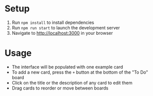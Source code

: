 # Setup

1. Run `npm install` to install dependencies
2. Run `npm run start` to launch the development server
3. Navigate to [http://localhost:3000](http://localhost:3000) in your browser

# Usage
- The interface will be populated with one example card
- To add a new card, press the `+` button at the bottom of the "To Do" board
- Click on the title or the description of any card to edit them
- Drag cards to reorder or move between boards